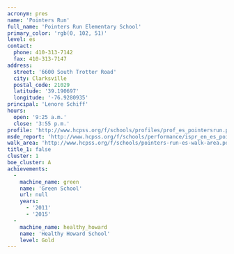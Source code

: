 ```yaml
---
acronym: pres
name: 'Pointers Run'
full_name: 'Pointers Run Elementary School'
primary_color: 'rgb(0, 102, 51)'
level: es
contact:
  phone: 410-313-7142
  fax: 410-313-7147
address:
  street: '6600 South Trotter Road'
  city: Clarksville
  postal_code: 21029
  latitude: '39.190697'
  longitude: '-76.9280935'
principal: 'Lenore Schiff'
hours:
  open: '9:25 a.m.'
  close: '3:55 p.m.'
profile: 'http://www.hcpss.org/f/schools/profiles/prof_es_pointersrun.pdf'
msde_report: 'http://www.hcpss.org/f/schools/performance/ispr_en_es_pointersrun.pdf'
walk_area: 'http://www.hcpss.org/f/schools/pointers-run-es-walk-area.pdf'
title_1: false
cluster: 1
boe_cluster: A
achievements:
  -
    machine_name: green
    name: 'Green School'
    url: null
    years:
      - '2011'
      - '2015'
  -
    machine_name: healthy_howard
    name: 'Healthy Howard School'
    level: Gold
---
```

